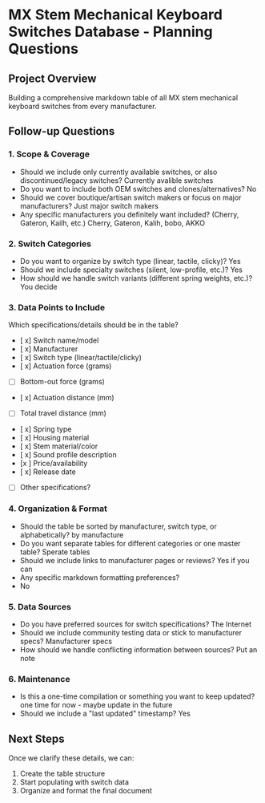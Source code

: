 # MX Stem Mechanical Keyboard Switches Database - Planning Questions

## Project Overview
Building a comprehensive markdown table of all MX stem mechanical keyboard switches from every manufacturer.

## Follow-up Questions

### 1. Scope & Coverage
- Should we include only currently available switches, or also discontinued/legacy switches?
  Currently avalible switches 
- Do you want to include both OEM switches and clones/alternatives?
  No
- Should we cover boutique/artisan switch makers or focus on major manufacturers?
  Just major switch makers
- Any specific manufacturers you definitely want included? (Cherry, Gateron, Kailh, etc.)
  Cherry, Gateron, Kalih, bobo, AKKO 

### 2. Switch Categories
- Do you want to organize by switch type (linear, tactile, clicky)?
  Yes
- Should we include specialty switches (silent, low-profile, etc.)?
  Yes
- How should we handle switch variants (different spring weights, etc.)?
  You decide

### 3. Data Points to Include
Which specifications/details should be in the table?
- [ x] Switch name/model
- [ x] Manufacturer
- [ x] Switch type (linear/tactile/clicky)
- [ x] Actuation force (grams)
- [ ] Bottom-out force (grams)
- [ x] Actuation distance (mm)
- [ ] Total travel distance (mm)
- [ x] Spring type
- [ x] Housing material
- [ x] Stem material/color
- [ x] Sound profile description
- [x ] Price/availability
- [ x] Release date
- [ ] Other specifications?

### 4. Organization & Format
- Should the table be sorted by manufacturer, switch type, or alphabetically?
  by manufacture
- Do you want separate tables for different categories or one master table?
  Sperate tables
- Should we include links to manufacturer pages or reviews?
  Yes if you can
- Any specific markdown formatting preferences?
- No

### 5. Data Sources
- Do you have preferred sources for switch specifications?
  The Internet
- Should we include community testing data or stick to manufacturer specs?
  Manufacturer specs
- How should we handle conflicting information between sources?
  Put an note

### 6. Maintenance
- Is this a one-time compilation or something you want to keep updated?
  one time for now - maybe update in the future
- Should we include a "last updated" timestamp?
  Yes

## Next Steps
Once we clarify these details, we can:
1. Create the table structure
2. Start populating with switch data
3. Organize and format the final document